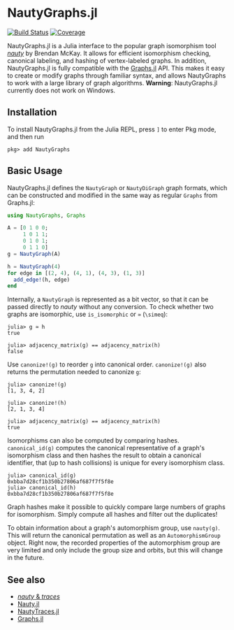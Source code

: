 # NautyGraphs.jl


[![Build Status](https://github.com/mxhbl/NautyGraphs.jl/actions/workflows/CI.yml/badge.svg?branch=main)](https://github.com/mxhbl/NautyGraphs.jl/actions/workflows/CI.yml?query=branch%3Amain)
[![Coverage](https://codecov.io/gh/mxhbl/NautyGraphs.jl/branch/main/graph/badge.svg)](https://codecov.io/gh/mxhbl/NautyGraphs.jl)

NautyGraphs.jl is a Julia interface to the popular graph isomorphism tool [_nauty_](https://pallini.di.uniroma1.it/) by Brendan McKay. It allows for efficient isomorphism checking, canonical labeling, and hashing of vertex-labeled graphs. In addition, NautyGraphs.jl is fully compatible with the [Graphs.jl](https://github.com/JuliaGraphs/Graphs.jl) API. This makes it easy to create or modify graphs through familiar syntax, and allows NautyGraphs to work with a large library of graph algorithms.
**Warning**: NautyGraphs.jl currently does not work on Windows.
## Installation
To install NautyGraphs.jl from the Julia REPL, press `]` to enter Pkg mode, and then run
```
pkg> add NautyGraphs
```
## Basic Usage
NautyGraphs.jl defines the `NautyGraph` or `NautyDiGraph` graph formats, which can be constructed and modified in the same way as regular `Graphs` from Graphs.jl:
```julia
using NautyGraphs, Graphs

A = [0 1 0 0;
     1 0 1 1;
     0 1 0 1;
     0 1 1 0]
g = NautyGraph(A)

h = NautyGraph(4)
for edge in [(2, 4), (4, 1), (4, 3), (1, 3)]
  add_edge!(h, edge)
end
```
Internally, a `NautyGraph` is represented as a bit vector, so that it can be passed directly to _nauty_ without any conversion.
To check whether two graphs are isomorphic, use `is_isomorphic` or `≃` (`\simeq`):
```julia-repl
julia> g ≃ h
true

julia> adjacency_matrix(g) == adjacency_matrix(h)
false
```
Use `canonize!(g)` to reorder `g` into canonical order. `canonize!(g)` also returns the permutation needed to canonize `g`:
```julia-repl
julia> canonize!(g)
[1, 3, 4, 2]

julia> canonize!(h)
[2, 1, 3, 4]

julia> adjacency_matrix(g) == adjacency_matrix(h)
true
```
Isomorphisms can also be computed by comparing hashes. `canonical_id(g)` computes the canonical representative of a graph's isomorphism class and then hashes the result to obtain a canonical identifier, that (up to hash collisions) is unique for every isomorphism class.
```julia-repl
julia> canonical_id(g)
0xbba7d28cf1b350b27806af687f7f5f8e
julia> canonical_id(h)
0xbba7d28cf1b350b27806af687f7f5f8e
```
Graph hashes make it possible to quickly compare large numbers of graphs for isomorphism. Simply compute all hashes and filter out the duplicates!

To obtain information about a graph's automorphism group, use `nauty(g)`. This will return the canonical permutation as well as an `AutomorphismGroup` object.
Right now, the recorded properties of the automorphism group are very limited and only include the group size and orbits, but this will change in the future.

## See also
- [_nauty_ & _traces_](https://pallini.di.uniroma1.it/)
- [Nauty.jl](https://github.com/bovine3dom/Nauty.jl)
- [NautyTraces.jl](https://github.com/laurentbartholdi/NautyTraces.jl)
- [Graphs.jl](https://github.com/JuliaGraphs/Graphs.jl)
